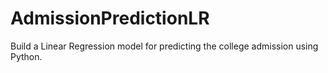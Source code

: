 # AdmissionPredictionLR
Build a Linear Regression model for predicting the college admission using Python.
